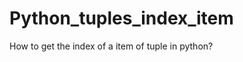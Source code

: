 Python_tuples_index_item
========================

How to get the index of a item of tuple in python?
